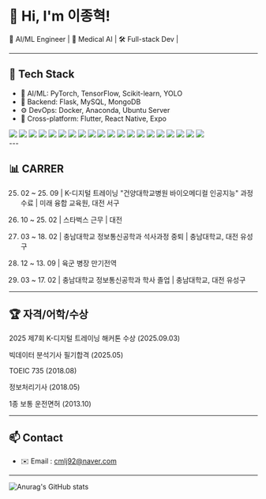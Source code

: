 # 👋 Hi, I'm 이종혁!

🚀 AI/ML Engineer | 🦷 Medical AI | 🛠 Full-stack Dev | 

---

## 🧠 Tech Stack

- 🔬 AI/ML: PyTorch, TensorFlow, Scikit-learn, YOLO
- 🔗 Backend: Flask, MySQL, MongoDB
- ⚙️ DevOps: Docker, Anaconda, Ubuntu Server
- 📱 Cross-platform: Flutter, React Native, Expo
  
<div style="margin: ; text-align: left;" "text-align: left;">
  <img src="https://img.shields.io/badge/Flutter-02569B?style=for-the-badge&logo=Flutter&logoColor=white">
  <img src="https://img.shields.io/badge/Flask-000000?style=for-the-badge&logo=Flask&logoColor=white">
  <img src="https://img.shields.io/badge/Figma-F24E1E?style=for-the-badge&logo=Figma&logoColor=white">
  <img src="https://img.shields.io/badge/Github-181717?style=for-the-badge&logo=Github&logoColor=white">
  <img src="https://img.shields.io/badge/Git-F05032?style=for-the-badge&logo=Git&logoColor=white">
  <img src="https://img.shields.io/badge/Expo-000020?style=for-the-badge&logo=Expo&logoColor=white">
  <img src="https://img.shields.io/badge/Discord-5865F2?style=for-the-badge&logo=Discord&logoColor=white">
  <img src="https://img.shields.io/badge/Docker-2496ED?style=for-the-badge&logo=Docker&logoColor=white">
  <img src="https://img.shields.io/badge/Linux-FCC624?style=for-the-badge&logo=Linux&logoColor=white">
  <img src="https://img.shields.io/badge/Matlab-0076a8?style=for-the-badge&logo=Matlab&logoColor=white">
  <img src="https://img.shields.io/badge/MongoDB-47A248?style=for-the-badge&logo=MongoDB&logoColor=white">
  <img src="https://img.shields.io/badge/MySQL-4479A1?style=for-the-badge&logo=MySQL&logoColor=white">
  <img src="https://img.shields.io/badge/MySQL-4479A1?style=for-the-badge&logo=MySQL&logoColor=white">
  <img src="https://img.shields.io/badge/Python-3776AB?style=for-the-badge&logo=Python&logoColor=white">
  <img src="https://img.shields.io/badge/PyTorch-EE4C2C?style=for-the-badge&logo=PyTorch&logoColor=white">
  <img src="https://img.shields.io/badge/React-61DAFB?style=for-the-badge&logo=React&logoColor=white">
  <img src="https://img.shields.io/badge/ReactNative-61DAFB?style=for-the-badge&logo=React&logoColor=white">
  <img src="https://img.shields.io/badge/Tensorflow-FF6F00?style=for-the-badge&logo=Tensorflow&logoColor=white">
  <img src="https://img.shields.io/badge/Java-007396?style=for-the-badge&logo=Java&logoColor=white">
  <img src="https://img.shields.io/badge/C++-00599C?style=for-the-badge&logo=C%2B%2B&logoColor=white">
  </div>
</div>
---

## 📊 **CARRER**

25. 02 ~ 25. 09 | K-디지털 트레이닝 "건양대학교병원 바이오메디컬 인공지능" 과정 수료 | 미래 융합 교육원, 대전 서구

20. 10 ~ 25. 02 | 스타벅스 근무 | 대전

17. 03 ~ 18. 02 | 충남대학교 정보통신공학과 석사과정 중퇴 | 충남대학교, 대전 유성구

11. 12 ~ 13. 09 | 육군 병장 만기전역

11. 03 ~ 17. 02 | 충남대학교 정보통신공학과 학사 졸업 | 충남대학교, 대전 유성구

---

## 🏆 **자격/어학/수상**

2025 제7회 K-디지털 트레이닝 해커톤 수상 (2025.09.03)

빅데이터 분석기사 필기합격 (2025.05)

TOEIC 735 (2018.08)

정보처리기사 (2018.05)

1종 보통 운전면허 (2013.10)

---

## 📫 Contact

- ✉️ Email : cmlj92@naver.com

---
![Anurag's GitHub stats](https://github-readme-stats.vercel.app/api?username=Lee-Jong-Hyuk-92&show_icons=true&theme=radical)
